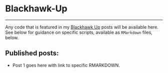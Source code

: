 # Blackhawk-Up
<hr >

Any code that is featured in my [Blackhawk Up](https://blackhawkup.com/) posts will be available here. See below for guidance on specific scripts, available as `RMarkdown` files, below.

## Published posts:

+ Post 1 goes here with link to specific RMARKDOWN.
